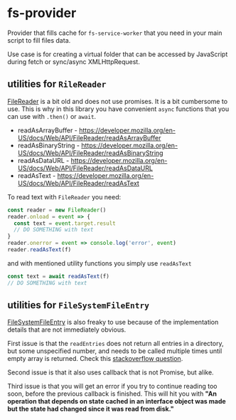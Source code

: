 # fs-provider

Provider that fills cache for `fs-service-worker` that you need in your main script to fill files data.

Use case is for creating a virtual folder that can be accessed by JavaScript during fetch or sync/async XMLHttpRequest. 

## utilities for `RileReader`

[FileReader](https://developer.mozilla.org/en-US/docs/Web/API/FileReader) is a bit old and does not use promises. It is a bit cumbersome to use. This is why in this library you have convenient `async` functions that you can use with `.then()` or `await`.

- readAsArrayBuffer - https://developer.mozilla.org/en-US/docs/Web/API/FileReader/readAsArrayBuffer
- readAsBinaryString - https://developer.mozilla.org/en-US/docs/Web/API/FileReader/readAsBinaryString
- readAsDataURL - https://developer.mozilla.org/en-US/docs/Web/API/FileReader/readAsDataURL
- readAsText - https://developer.mozilla.org/en-US/docs/Web/API/FileReader/readAsText

To read text with `FileReader` you need:
```js
const reader = new FileReader()
reader.onload = event => {
  const text = event.target.result
  // DO SOMETHING with text
}
reader.onerror = event => console.log('error', event)
reader.readAsText(f)
```

and with mentioned utility functions you simply use `readAsText`
```js
const text = await readAsText(f)
// DO SOMETHING with text
```

## utilities for `FileSystemFileEntry`

[FileSystemFileEntry](https://developer.mozilla.org/en-US/docs/Web/API/FileSystemFileEntry) is also freaky to use because of the implementation details that are not immediately obvious.

First issue is that the `readEntries` does not return all entries in a directory, but some unspecified number, and needs to be called multiple times until empty array is returned. Check this [stackoverflow question](https://stackoverflow.com/questions/3590058/does-html5-allow-drag-drop-upload-of-folders-or-a-folder-tree/53058574#53058574).

Second issue is that it also uses callback that is not Promise, but alike.

Third issue is that you will get an error if you try to continue reading too soon, before the previous callback is finished. This will hit you with **"An operation that depends on state cached in an interface object was made but the state had changed since it was read from disk."**
